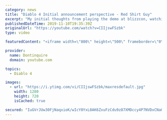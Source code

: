 ```yaml
---
category: news
title: "Diablo 4 Initial announcement perspective - Red Shirt Guy"
excerpt: "My initial thoughts from playing the demo at blizzcon, watching the developer interviews, and listening to the wacky Q&A from the systems and features panel."
publishedDateTime: 2019-11-10T19:35:39Z
originalUrl: "https://youtube.com/watch?v=CIIjswFSzbk"
type: video

featuredContent: "<iframe width=\"800\" height=\"500\" frameborder=\"0\" src=\"https://www.youtube.com/embed/CIIjswFSzbk\" allow=\"accelerometer; autoplay; encrypted-media; gyroscope; picture-in-picture\" allowfullscreen></iframe>"

provider:
  name: Dontinquire
  domain: youtube.com

topics:
  - Diablo 4

images:
  - url: "https://i.ytimg.com/vi/CIIjswFSzbk/maxresdefault.jpg"
    width: 1280
    height: 720
    isCached: true

secured: "IuGVrJUw30FjNaqxioK/wIcY0YxL0AK6ZxuFzCdu9z87XMDccy4P7NVDxCNaOmtm8n+eEQPiXtJVt2ESwT9vuJW91+z0685SdNsqkYxHP5sxrsWp8xAZZxAXLyqW4gFVbmMUCfhJEo03l4k+sDn4c6Ca627hnUWFbsxjNAP5lyBIsbE1f4i0rLRWtYY91WNJReyOQx8XRIAzu0gFIrshNYDFmmQKb7q16O5JQzRNH+fznfiCFNluAIFbnvOs3RH4GmF+J1GarPMWEg2Ut+yhFPW2iNfVIEkfU4B9+GmL1d9WvwKDIfqKYrDn1z1nvtYnKnBXWLg/uMieAaB1AWpOCXsXPpHn16Pi7Q1VC6d7MpHS9F2wZ/S+kY+yPVhAATfPYupbZqw9Ia7qTsK8+XoXtCQPVnSF9eLlOLe34lVV+9cEFyr7HcACyNRlUFDW6Fki;A57/GCPF684a7+QpVx7J9g=="
---
```


